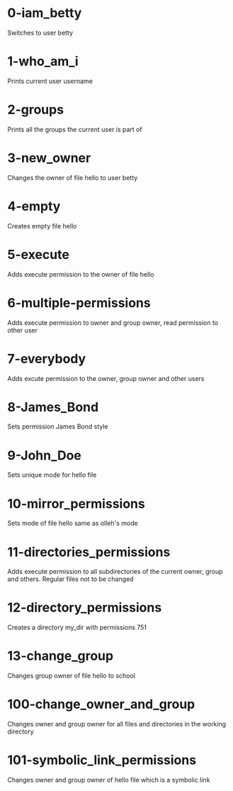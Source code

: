 # 0-iam_betty
Switches to user betty

# 1-who_am_i
Prints current user username

# 2-groups
Prints all the groups the current user is part of

# 3-new_owner
Changes the owner of file hello to user betty

# 4-empty
Creates empty file hello

# 5-execute
Adds execute permission to the owner of file hello

# 6-multiple-permissions
Adds execute permission to owner and group owner, read permission to other user

# 7-everybody
Adds excute permission to the owner, group owner and other users

# 8-James_Bond
Sets permission James Bond style

# 9-John_Doe
Sets unique mode for hello file

# 10-mirror_permissions
Sets mode of file hello same as olleh's mode

# 11-directories_permissions
Adds execute permission to all subdirectories of the current owner, group and others. Regular files not to be changed

# 12-directory_permissions
Creates a directory my_dir with permissions 751

# 13-change_group
Changes group owner of file hello to school

# 100-change_owner_and_group
Changes owner and group owner for all files and directories in the working directory

# 101-symbolic_link_permissions
Changes owner and group owner of hello file which is a symbolic link
